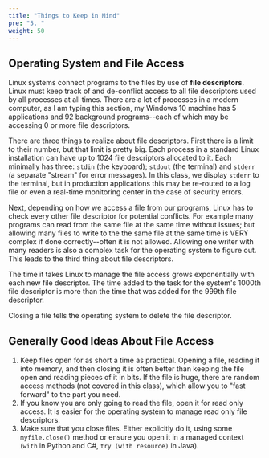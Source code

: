 ```yaml
---
title: "Things to Keep in Mind"
pre: "5. "
weight: 50
---
```


##  Operating System and File Access

Linux systems connect programs to the files by use of **file descriptors**.  Linux must keep track of and de-conflict access to all file descriptors used by all processes at all times.  There are a lot of processes in a modern computer, as I am typing this section, my Windows 10 machine has 5 applications and 92 background programs--each of which may be accessing 0 or more file descriptors.

There are three things to realize about file descriptors.  First there is a limit to their number, but that limit is pretty big. Each process in a standard Linux installation can have up to 1024 file descriptors allocated to it.  Each minimally has three:  `stdin` (the keyboard); `stdout` (the terminal) and `stderr` (a separate "stream" for error messages).  In this class, we display `stderr` to the terminal, but in production applications this may be re-routed to a log file or even a real-time monitoring center in the case of security errors.

Next, depending on how we access a file from our programs, Linux has to check every other file descriptor for potential conflicts.  For example many programs can read from the same file at the same time without issues; but allowing many files to write to the the same file at the same time is VERY complex if done correctly--often it is not allowed.  Allowing one writer with many readers is also a complex task for the operating system to figure out.  This leads to the third thing about file descriptors.

The time it takes Linux to manage the file access grows exponentially with each new file descriptor.  The time added to the task for the system's 1000th file descriptor is more than the time that was added for the 999th file descriptor.

Closing a file tells the operating system to delete the file descriptor.

## Generally Good Ideas About File Access

1.  Keep files open for as short a time as practical.  Opening a file, reading it into memory, and then closing it is often better than keeping the file open and reading pieces of it in bits. If the file is huge, there are random access methods (not covered in this class), which allow you to "fast forward" to the part you need. 
2.  If you know you are only going to read the file, open it for read only access. It is easier for the operating system to manage read only file descriptors.
3. Make sure that you close files.  Either explicitly do it, using some `myfile.close()` method or ensure you open it in a managed context (`with` in Python and C#, `try (with resource)` in Java).


